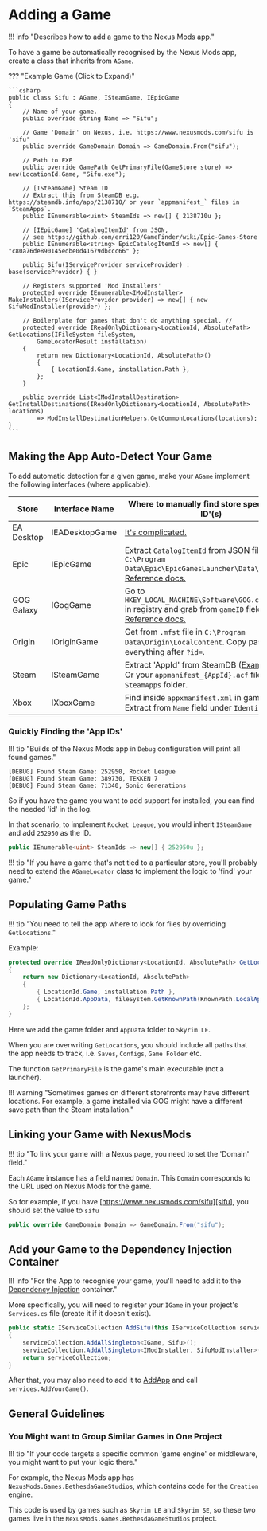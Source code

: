 # Adding a Game

!!! info "Describes how to add a game to the Nexus Mods app."

To have a game be automatically recognised by the Nexus Mods app, create a class that inherits from `AGame`.

??? "Example Game (Click to Expand)"

    ```csharp
    public class Sifu : AGame, ISteamGame, IEpicGame
    {
        // Name of your game.
        public override string Name => "Sifu";

        // Game 'Domain' on Nexus, i.e. https://www.nexusmods.com/sifu is 'sifu'
        public override GameDomain Domain => GameDomain.From("sifu");

        // Path to EXE
        public override GamePath GetPrimaryFile(GameStore store) => new(LocationId.Game, "Sifu.exe");

        // [ISteamGame] Steam ID
        // Extract this from SteamDB e.g. https://steamdb.info/app/2138710/ or your `appmanifest_` files in `SteamApps`.
        public IEnumerable<uint> SteamIds => new[] { 2138710u };

        // [IEpicGame] 'CatalogItemId' from JSON,
        // see https://github.com/erri120/GameFinder/wiki/Epic-Games-Store
        public IEnumerable<string> EpicCatalogItemId => new[] { "c80a76de890145edbe0d41679dbccc66" };

        public Sifu(IServiceProvider serviceProvider) : base(serviceProvider) { }

        // Registers supported 'Mod Installers'
        protected override IEnumerable<IModInstaller> MakeInstallers(IServiceProvider provider) => new[] { new SifuModInstaller(provider) };

        // Boilerplate for games that don't do anything special. //
        protected override IReadOnlyDictionary<LocationId, AbsolutePath> GetLocations(IFileSystem fileSystem,
            GameLocatorResult installation)
        {
            return new Dictionary<LocationId, AbsolutePath>()
            {
                { LocationId.Game, installation.Path },
            };
        }

        public override List<IModInstallDestination> GetInstallDestinations(IReadOnlyDictionary<LocationId, AbsolutePath> locations)
            => ModInstallDestinationHelpers.GetCommonLocations(locations);
    }
    ```

## Making the App Auto-Detect Your Game

To add automatic detection for a given game, make your `AGame` implement the following interfaces (where applicable).

| Store      | Interface Name | Where to manually find store specific 'App ID'(s)                                                                                              |
|------------|----------------|------------------------------------------------------------------------------------------------------------------------------------------------|
| EA Desktop | IEADesktopGame | [It's complicated.][ea-gamefinder]                                                                                                             |
| Epic       | IEpicGame      | Extract `CatalogItemId` from JSON file in <br>`C:\Program Data\Epic\EpicGamesLauncher\Data\Manifests`.<br/> [Reference docs.][epic-gamefinder] |
| GOG Galaxy | IGogGame       | Go to `HKEY_LOCAL_MACHINE\Software\GOG.com\Games` <br/>in registry and grab from `gameID` field.  [Reference docs.][gog-gamefinder]            |
| Origin     | IOriginGame    | Get from `.mfst` file in `C:\Program Data\Origin\LocalContent`. Copy paste everything after `?id=`.                                            |
| Steam      | ISteamGame     | Extract 'AppId' from SteamDB ([Example][steamdb-example]).<br/> Or your `appmanifest_{AppId}.acf` files in `SteamApps` folder.                 |
| Xbox       | IXboxGame      | Find inside `appxmanifest.xml` in game folder. Extract from `Name` field under `Identity`.                                                     |

### Quickly Finding the 'App IDs'

!!! tip "Builds of the Nexus Mods app in `Debug` configuration will print all found games."

```
[DEBUG] Found Steam Game: 252950, Rocket League
[DEBUG] Found Steam Game: 389730, TEKKEN 7
[DEBUG] Found Steam Game: 71340, Sonic Generations
```

So if you have the game you want to add support for installed, you can find the needed 'id' in the log.

In that scenario, to implement `Rocket League`, you would inherit `ISteamGame` and add `252950` as the ID.

```csharp
public IEnumerable<uint> SteamIds => new[] { 252950u };
```

!!! tip "If you have a game that's not tied to a particular store, you'll probably need to extend the `AGameLocator` class to implement the logic to 'find' your game."

## Populating Game Paths

!!! tip "You need to tell the app where to look for files by overriding `GetLocations`."

Example:
```csharp
protected override IReadOnlyDictionary<LocationId, AbsolutePath> GetLocations(IFileSystem fileSystem, GameLocatorResult installation)
{
    return new Dictionary<LocationId, AbsolutePath>
    {
        { LocationId.Game, installation.Path },
        { LocationId.AppData, fileSystem.GetKnownPath(KnownPath.LocalApplicationDataDirectory).Combine("Skyrim") }
    };
}
```

Here we add the game folder and `AppData` folder to `Skyrim LE`.

When you are overwriting `GetLocations`, you should include all paths that the app needs to track,
i.e. `Saves`, `Configs`, `Game Folder` etc.

The function `GetPrimaryFile` is the game's main executable (not a launcher).

!!! warning "Sometimes games on different storefronts may have different locations. For example, a game installed via GOG might have a different save path than the Steam installation."

## Linking your Game with NexusMods

!!! tip "To link your game with a Nexus page, you need to set the 'Domain' field."

Each `AGame` instance has a field named `Domain`. This `Domain` corresponds to the URL used on Nexus Mods for the game.

So for example, if you have [https://www.nexusmods.com/sifu][sifu], you should set the value to `sifu`

```csharp
public override GameDomain Domain => GameDomain.From("sifu");
```

## Add your Game to the Dependency Injection Container

!!! info "For the App to recognise your game, you'll need to add it to the [Dependency Injection][dependency-injection] container."

More specifically, you will need to register your `IGame` in your project's `Services.cs` file (create it if it doesn't exist).

```csharp
public static IServiceCollection AddSifu(this IServiceCollection serviceCollection)
{
    serviceCollection.AddAllSingleton<IGame, Sifu>();
    serviceCollection.AddAllSingleton<IModInstaller, SifuModInstaller>();
    return serviceCollection;
}
```

After that, you may also need to add it to [AddApp][add-app] and call `services.AddYourGame()`.

## General Guidelines

### You Might want to Group Similar Games in One Project

!!! tip "If your code targets a specific common 'game engine' or middleware, you might want to put your logic there."

For example, the Nexus Mods app has `NexusMods.Games.BethesdaGameStudios`, which contains code for the `Creation` engine.

This code is used by games such as `Skyrim LE` and `Skyrim SE`, so these two games live in the
`NexusMods.Games.BethesdaGameStudios` project.

[add-app]: https://github.com/Nexus-Mods/NexusMods.App/blob/71ed7f186c6a5fe0dd0e45e2cf24c7a624c1bed4/src/NexusMods.App/Services.cs#L51
[dependency-injection]: ./DependencyInjection.md#how-does-it-know
[ea-gamefinder]: https://github.com/erri120/GameFinder/wiki/EA-Desktop
[epic-gamefinder]: https://github.com/erri120/GameFinder/wiki/Epic-Games-Store
[gog-gamefinder]: https://github.com/erri120/GameFinder/wiki/GOG-Galaxy
[sifu]: https://www.nexusmods.com/sifu
[steamdb-example]: https://steamdb.info/app/2138710/
